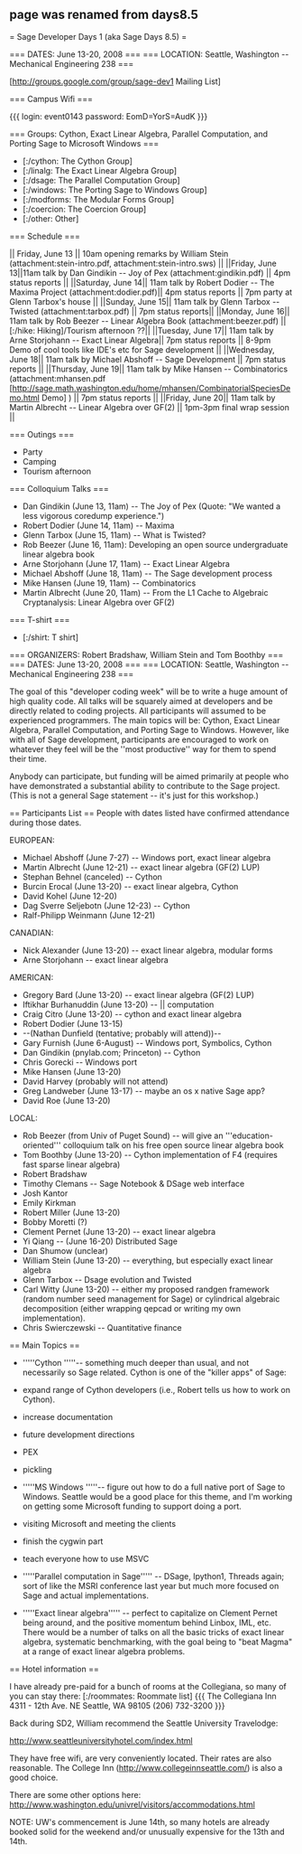 ## page was renamed from days8.5
= Sage Developer Days 1 (aka Sage Days 8.5) =

=== DATES: June 13-20, 2008 ===
=== LOCATION: Seattle, Washington -- Mechanical Engineering 238 ===


[http://groups.google.com/group/sage-dev1 Mailing List]

=== Campus Wifi ===

{{{
  login: event0143
  password: EomD=YorS=AudK
}}}

=== Groups: Cython, Exact Linear Algebra, Parallel Computation, and Porting Sage to Microsoft Windows ===

 * [:/cython: The Cython Group]
 * [:/linalg: The Exact Linear Algebra Group]
 * [:/dsage: The Parallel Computation Group]
 * [:/windows: The Porting Sage to Windows Group]
 * [:/modforms: The Modular Forms Group]
 * [:/coercion: The Coercion Group]
 * [:/other: Other]

=== Schedule ===

|| Friday, June 13 || 10am opening remarks by William Stein (attachment:stein-intro.pdf, attachment:stein-intro.sws) ||
||Friday, June 13||11am talk by Dan Gindikin  -- Joy of Pex  (attachment:gindikin.pdf) || 4pm status reports ||
||Saturday, June 14||  11am talk by Robert Dodier -- The Maxima Project (attachment:dodier.pdf)|| 4pm status reports || 7pm party at Glenn Tarbox's house ||
||Sunday, June 15|| 11am talk by Glenn Tarbox -- Twisted (attachment:tarbox.pdf) || 7pm status reports||
||Monday, June 16|| 11am talk by Rob Beezer -- Linear Algebra Book (attachment:beezer.pdf) || [:/hike: Hiking]/Tourism afternoon ??||
||Tuesday, June 17|| 11am talk by Arne Storjohann -- Exact Linear Algebra|| 7pm status reports || 8-9pm Demo of cool tools like IDE's etc for Sage development ||
||Wednesday, June 18|| 11am talk by Michael Abshoff -- Sage Development || 7pm status reports ||
||Thursday, June 19|| 11am talk by Mike Hansen -- Combinatorics (attachment:mhansen.pdf [http://sage.math.washington.edu/home/mhansen/CombinatorialSpeciesDemo.html Demo] ) || 7pm status reports ||
||Friday, June 20|| 11am talk by Martin Albrecht -- Linear Algebra over GF(2) || 1pm-3pm final wrap session ||



=== Outings ===
 
 * Party
 * Camping
 * Tourism afternoon


=== Colloquium Talks ===
 * Dan Gindikin (June 13, 11am) -- The Joy of Pex  (Quote: "We wanted a less vigorous coredump experience.")
 * Robert Dodier (June 14, 11am) -- Maxima
 * Glenn Tarbox (June 15, 11am) -- What is Twisted?
 * Rob Beezer (June 16, 11am): Developing an open source undergraduate linear algebra book
 * Arne Storjohann (June 17, 11am) -- Exact Linear Algebra
 * Michael Abshoff (June 18, 11am) -- The Sage development process
 * Mike Hansen (June 19, 11am) -- Combinatorics
 * Martin Albrecht (June 20, 11am) -- From the L1 Cache to Algebraic Cryptanalysis: Linear Algebra over GF(2)

=== T-shirt ===
 * [:/shirt: T shirt]

=== ORGANIZERS: Robert Bradshaw, William Stein and Tom Boothby ===
=== DATES: June 13-20, 2008 ===
=== LOCATION: Seattle, Washington -- Mechanical Engineering 238 ===

The goal of this "developer coding week" will be to write a huge amount of high quality code.  All talks will be squarely aimed at developers and be directly related to coding projects.  All participants will assumed to be experienced programmers. The main topics will be: Cython, Exact Linear Algebra, Parallel Computation, and Porting Sage to Windows.   However, like with all of Sage development, participants are encouraged to work on whatever they feel will be the ''most productive'' way for them to spend their time.

Anybody can participate, but funding will be aimed primarily at people who have demonstrated a substantial ability to contribute to the Sage project.  (This is not a general Sage statement -- it's just for this workshop.)

== Participants List ==
People with dates listed have confirmed attendance during those dates.

EUROPEAN:

 * Michael Abshoff (June 7-27) -- Windows port, exact linear algebra
 * Martin Albrecht (June 12-21) -- exact linear algebra (GF(2) LUP)
 * Stephan Behnel (canceled)  -- Cython
 * Burcin Erocal (June 13-20) -- exact linear algebra, Cython
 * David Kohel (June 12-20) 
 * Dag Sverre Seljebotn (June 12-23) -- Cython
 * Ralf-Philipp Weinmann (June 12-21)

CANADIAN:

 * Nick Alexander (June 13-20) -- exact linear algebra, modular forms
 * Arne Storjohann -- exact linear algebra

AMERICAN:

 * Gregory Bard (June 13-20) -- exact linear algebra (GF(2) LUP)
 * Iftikhar Burhanuddin (June 13-20) -- || computation
 * Craig Citro (June 13-20) -- cython and exact linear algebra
 * Robert Dodier (June 13-15)
 * --(Nathan Dunfield (tentative; probably will attend))--
 * Gary Furnish (June 6-August) -- Windows port, Symbolics, Cython
 * Dan Gindikin (pnylab.com; Princeton) -- Cython
 * Chris Gorecki -- Windows port
 * Mike Hansen (June 13-20)
 * David Harvey (probably will not attend)
 * Greg Landweber (June 13-17) -- maybe an os x native Sage app?
 * David Roe (June 13-20)

LOCAL:

 * Rob Beezer (from Univ of Puget Sound) -- will give an '''education-oriented''' colloquium talk on his free open source linear algebra book
 * Tom Boothby (June 13-20) -- Cython implementation of F4 (requires fast sparse linear algebra)
 * Robert Bradshaw
 * Timothy Clemans -- Sage Notebook & DSage web interface
 * Josh Kantor
 * Emily Kirkman
 * Robert Miller (June 13-20)
 * Bobby Moretti (?)
 * Clement Pernet (June 13-20) -- exact linear algebra
 * Yi Qiang -- (June 16-20) Distributed Sage
 * Dan Shumow (unclear)
 * William Stein (June 13-20) -- everything, but especially exact linear algebra
 * Glenn Tarbox -- Dsage evolution and Twisted
 * Carl Witty (June 13-20) -- either my proposed randgen framework (random number seed management for Sage) or cylindrical algebraic decomposition (either wrapping qepcad or writing my own implementation).
 * Chris Swierczewski -- Quantitative finance

== Main Topics ==
 * '''''Cython '''''-- something much deeper than usual, and not necessarily so Sage related.  Cython is one of the "killer apps" of Sage:
  * expand range of Cython developers (i.e., Robert tells us how to work on Cython).
  * increase documentation
  * future development directions
  * PEX
  * pickling

 * '''''MS Windows '''''-- figure out how to do a full native port of Sage to Windows. Seattle would be a good place for this theme, and I'm working on getting some Microsoft funding to support doing a port.
  * visiting Microsoft and meeting the clients
  * finish the cygwin part
  * teach everyone how to use MSVC

 * '''''Parallel computation in Sage''''' -- DSage, Ipython1, Threads again; sort of like the MSRI conference last year but much more focused on Sage and actual implementations.
 * '''''Exact linear algebra''''' -- perfect to capitalize on Clement Pernet being around, and the positive momentum behind Linbox, IML, etc.  There would be a number of talks on all the basic tricks of exact linear algebra, systematic benchmarking, with the goal being to "beat Magma" at a range of exact linear algebra problems.

== Hotel information ==

I have already pre-paid for a bunch of rooms at the Collegiana, so many of you can stay there:
[:/roommates: Roommate list]
{{{
    The Collegiana Inn
    4311 - 12th Ave. NE
    Seattle, WA 98105
    (206) 732-3200
}}}

Back during SD2, William recommend the Seattle University Travelodge:

   http://www.seattleuniversityhotel.com/index.html

They have free wifi, are very conveniently located.   Their rates are also reasonable.  The College Inn (http://www.collegeinnseattle.com/) is also a good choice.

There are some other options here:
  http://www.washington.edu/univrel/visitors/accommodations.html

NOTE: UW's commencement is June 14th, so many hotels are already booked solid for the weekend and/or unusually expensive for the 13th and 14th.  
